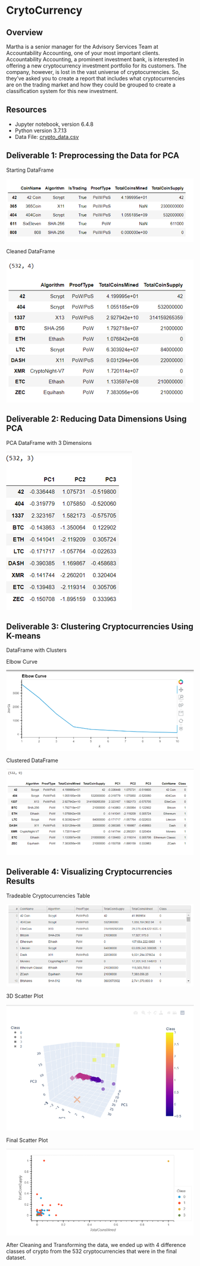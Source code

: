 # CrytoCurrency

## Overview

Martha is a senior manager for the Advisory Services Team at Accountability Accounting, one of your most important clients. Accountability Accounting, a prominent investment bank, is interested in offering a new cryptocurrency investment portfolio for its customers. The company, however, is lost in the vast universe of cryptocurrencies. So, they’ve asked you to create a report that includes what cryptocurrencies are on the trading market and how they could be grouped to create a classification system for this new investment.

## Resources
- Jupyter notebook, version 6.4.8
- Python version 3.7.13
- Data File: [crypto_data.csv](https://github.com/timbialek/CryptoCurrency/blob/main/Resources/crypto_data.csv)<br/>


## Deliverable 1: Preprocessing the Data for PCA

Starting DataFrame

![](https://github.com/timbialek/CryptoCurrency/blob/main/Resources/D1_Starting_Dataframe.PNG)


Cleaned DataFrame

![](https://github.com/timbialek/CryptoCurrency/blob/main/Resources/D1_Cleaned_Dataframe.PNG)


## Deliverable 2: Reducing Data Dimensions Using PCA

PCA DataFrame with 3 Dimensions

![](https://github.com/timbialek/CryptoCurrency/blob/main/Resources/D2_DataFrame3principalComponents.PNG)


## Deliverable 3: Clustering Cryptocurrencies Using K-means

DataFrame with Clusters

Elbow Curve

![](https://github.com/timbialek/CryptoCurrency/blob/main/Resources/D3_ElbowCurve.PNG)

Clustered DataFrame

![](https://github.com/timbialek/CryptoCurrency/blob/main/Resources/D3_DataFrameWithClusters.PNG)


## Deliverable 4: Visualizing Cryptocurrencies Results

Tradeable Cryptocurrencies Table

![](https://github.com/timbialek/CryptoCurrency/blob/main/Resources/D4_Table_with_Tradable_Coins.PNG)

3D Scatter Plot

![](https://github.com/timbialek/CryptoCurrency/blob/main/Resources/D4_3D_ScatterPlot.PNG)

Final Scatter Plot

![](https://github.com/timbialek/CryptoCurrency/blob/main/Resources/D4_Final_Scatter_plot.PNG)



After Cleaning and Transforming the data, we ended up with 4 difference classes of crypto from the 532 cryptocurrencies that were in the final dataset.

